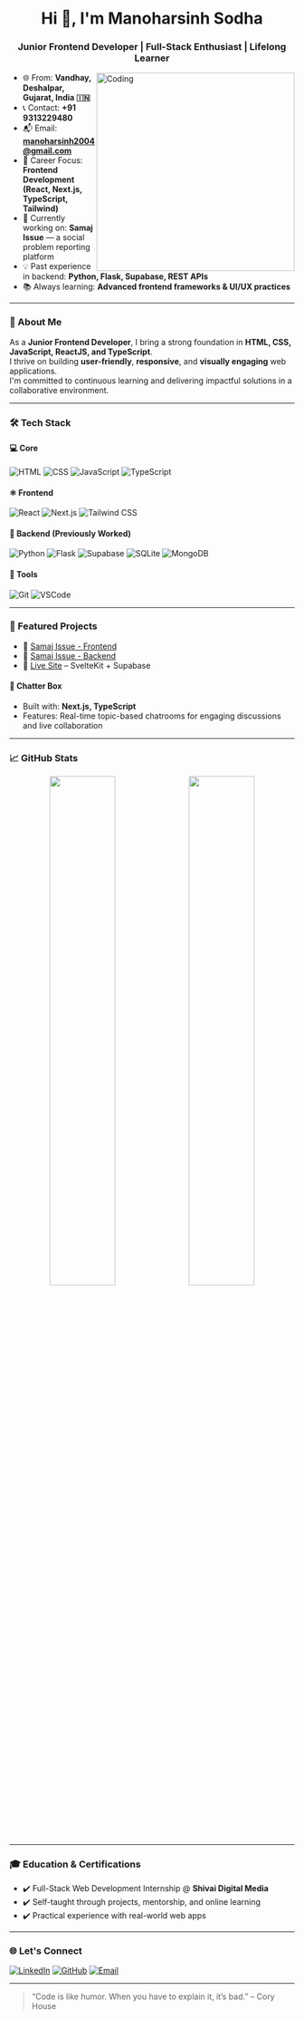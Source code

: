 <!-- Profile README -->

<h1 align="center">Hi 👋, I'm Manoharsinh Sodha</h1>
<h3 align="center">Junior Frontend Developer | Full-Stack Enthusiast | Lifelong Learner</h3>

<img align="right" alt="Coding" width="350" src="https://i.pinimg.com/originals/fd/52/a6/fd52a6f69a512fbbcc804cb68d2074b6.gif" />

- 🌐 From: **Vandhay, Deshalpar, Gujarat, India 🇮🇳**
- 📞 Contact: **+91 9313229480**
- 📬 Email: **[manoharsinh2004@gmail.com](mailto:manoharsinh2004@gmail.com)**
- 🎯 Career Focus: **Frontend Development (React, Next.js, TypeScript, Tailwind)**  
- 🔭 Currently working on: **Samaj Issue** — a social problem reporting platform  
- 💡 Past experience in backend: **Python, Flask, Supabase, REST APIs**  
- 📚 Always learning: **Advanced frontend frameworks & UI/UX practices**

---

### 🧠 About Me

As a **Junior Frontend Developer**, I bring a strong foundation in **HTML, CSS, JavaScript, ReactJS, and TypeScript**.  
I thrive on building **user-friendly**, **responsive**, and **visually engaging** web applications.  
I'm committed to continuous learning and delivering impactful solutions in a collaborative environment.

---

### 🛠️ Tech Stack

#### 💻 Core
![HTML](https://img.shields.io/badge/-HTML5-E34F26?style=flat&logo=html5&logoColor=white)
![CSS](https://img.shields.io/badge/-CSS3-1572B6?style=flat&logo=css3&logoColor=white)
![JavaScript](https://img.shields.io/badge/-JavaScript-F7DF1E?style=flat&logo=javascript&logoColor=black)
![TypeScript](https://img.shields.io/badge/-TypeScript-3178C6?style=flat&logo=typescript&logoColor=white)

#### ⚛️ Frontend
![React](https://img.shields.io/badge/-React-61DAFB?style=flat&logo=react&logoColor=black)
![Next.js](https://img.shields.io/badge/-Next.js-000000?style=flat&logo=next.js)
![Tailwind CSS](https://img.shields.io/badge/-Tailwind%20CSS-38B2AC?style=flat&logo=tailwind-css&logoColor=white)

#### 🧩 Backend (Previously Worked)
![Python](https://img.shields.io/badge/-Python-3776AB?style=flat&logo=python&logoColor=white)
![Flask](https://img.shields.io/badge/-Flask-000000?style=flat&logo=flask)
![Supabase](https://img.shields.io/badge/-Supabase-3ECF8E?style=flat&logo=supabase&logoColor=white)
![SQLite](https://img.shields.io/badge/-SQLite-003B57?style=flat&logo=sqlite&logoColor=white)
![MongoDB](https://img.shields.io/badge/-MongoDB-47A248?style=flat&logo=mongodb)

#### 🔧 Tools
![Git](https://img.shields.io/badge/-Git-F05032?style=flat&logo=git&logoColor=white)
![VSCode](https://img.shields.io/badge/-VS%20Code-007ACC?style=flat&logo=visual-studio-code&logoColor=white)

---

### 🚀 Featured Projects

- 🔗 [Samaj Issue - Frontend](https://github.com/Sodha-Manoharsinh/samaj-issue-frontend)  
- 🔗 [Samaj Issue - Backend](https://github.com/Sodha-Manoharsinh/samaj-issue-backend)  
- 🔗 [Live Site](https://samaj-issue-frontend.vercel.app) – SvelteKit + Supabase

#### 💬 Chatter Box
- Built with: **Next.js, TypeScript**
- Features: Real-time topic-based chatrooms for engaging discussions and live collaboration

---

### 📈 GitHub Stats

<p align="center">
  <img width="48%" src="https://github-readme-stats.vercel.app/api?username=Sodha-Manoharsinh&show_icons=true&theme=tokyonight" />
  <img width="48%" src="https://github-readme-streak-stats.herokuapp.com/?user=Sodha-Manoharsinh&theme=tokyonight" />
</p>

---

### 🎓 Education & Certifications
- ✔️ Full-Stack Web Development Internship @ **Shivai Digital Media**  
- ✔️ Self-taught through projects, mentorship, and online learning  
- ✔️ Practical experience with real-world web apps

---

### 🌐 Let's Connect

[![LinkedIn](https://img.shields.io/badge/-LinkedIn-0077B5?style=flat&logo=linkedin&logoColor=white)](https://www.linkedin.com/in/manoharsinh-sodha/)
[![GitHub](https://img.shields.io/badge/-GitHub-181717?style=flat&logo=github&logoColor=white)](https://github.com/Sodha-Manoharsinh)
[![Email](https://img.shields.io/badge/-Email-D14836?style=flat&logo=gmail&logoColor=white)](mailto:manoharsinh2004@gmail.com)

---

> “Code is like humor. When you have to explain it, it’s bad.” – Cory House

